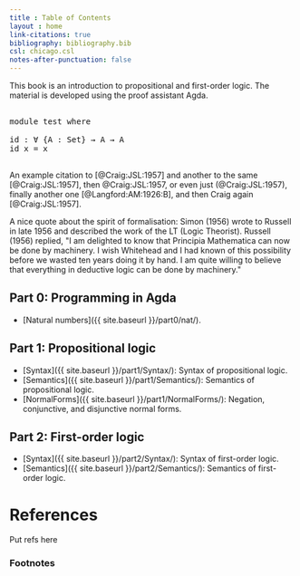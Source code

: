 ```yaml
---
title : Table of Contents
layout : home
link-citations: true
bibliography: bibliography.bib
csl: chicago.csl
notes-after-punctuation: false
---
```


<script type="text/x-thebe-config">
      {
        bootstrap: true,
	requestKernel: true,
        selector: "pre",
        binderOptions: {
          repo: "lclem/logic_course",
	  ref: "master",
	  binderUrl: "https://mybinder.org",
	  repoProvider: "github",
        },
        kernelOptions: {
          name: "agda",
	  kernelName: "agda",
	  path: ".",
    // notebook server configuration; not needed with binder
    // serverSettings: {
    //      "baseUrl": "http://127.0.0.1:8888",
    //      "token": "test-secret"
    //    }
        },

      }
</script>

<script type="text/javascript" src="https://unpkg.com/thebelab@latest"></script>

This book is an introduction to propositional and first-order logic.
The material is developed using the proof assistant Agda.

<pre>

module test where

id : ∀ {A : Set} → A → A
id x = x

</pre>
    
An example citation to [@Craig:JSL:1957]
and another to the same [@Craig:JSL:1957],
then @Craig:JSL:1957,
or even just (@Craig:JSL:1957),
finally another one [@Langford:AM:1926:B],
and then Craig again [@Craig:JSL:1957].

A nice quote about the spirit of formalisation:
Simon (1956) wrote to Russell in late 1956 and described the work of the LT (Logic Theorist).
Russell (1956) replied, "I am delighted to know that Principia Mathematica can now be done by machinery. I wish Whitehead and I had known of this possibility before we wasted ten years doing it by hand. I am quite willing to believe that everything in deductive logic can be done by machinery."

## Part 0: Programming in Agda

- [Natural numbers]({{ site.baseurl }}/part0/nat/).

## Part 1: Propositional logic

- [Syntax]({{ site.baseurl }}/part1/Syntax/): Syntax of propositional logic.
- [Semantics]({{ site.baseurl }}/part1/Semantics/): Semantics of propositional logic.
- [NormalForms]({{ site.baseurl }}/part1/NormalForms/): Negation, conjunctive, and disjunctive normal forms.

## Part 2: First-order logic

- [Syntax]({{ site.baseurl }}/part2/Syntax/): Syntax of first-order logic.
- [Semantics]({{ site.baseurl }}/part2/Semantics/): Semantics of first-order logic.

# References

<div id="refs" class="references hanging-indent">

Put refs here

</div>

### Footnotes